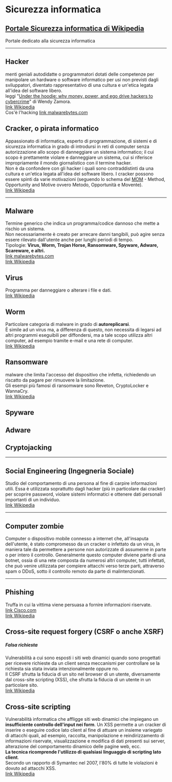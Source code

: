 # Sicurezza informatica

## [Portale Sicurezza informatica di Wikipedia](https://it.wikipedia.org/wiki/Portale:Sicurezza_informatica)  
Portale dedicato alla sicurezza informatica

---
## Hacker  
menti geniali autodidatte o programmatori dotati delle competenze per manipolare un hardware o software informatico per usi non previsti dagli sviluppatori, diventato rappresentativo di una cultura e un'etica legata all'idea del software libero.  
leggi "[Under the hoodie: why money, power, and ego drive hackers to cybercrime](https://www.malwarebytes.com/blog/news/2018/08/under-the-hoodie-why-money-power-and-ego-drive-hackers-to-cybercrime)" di Wendy Zamora.  
[link Wikipedia](https://it.wikipedia.org/wiki/Hacker)  
Cos'è l'hacking [link malwarebytes.com](https://it.malwarebytes.com/hacker)  

## Cracker, o pirata informatico  
Appassionato di informatica, esperto di programmazione, di sistemi e di sicurezza informatica in grado di introdursi in reti di computer senza autorizzazione allo scopo di danneggiare un sistema informatico; il cui scopo è prettamente violare e danneggiare un sistema, cui si riferisce impropriamente il mondo giornalistico con il termine hacker.  
Non è da confondere con gli hacker i quali sono contraddistinti da una cultura e un'etica legata all'idea del software libero. 
I cracker possono essere spinti da varie motivazioni (seguendo lo schema del [MOM](https://it.wikipedia.org/wiki/Method,_Opportunity,_and_Motive) - Method, Opportunity and Motive ovvero Metodo, Opportunità e Movente).  
[link Wikipedia](https://it.wikipedia.org/wiki/Cracker_(informatica))  

---
## Malware  
Termine generico che indica un programma/codice dannoso che mette a rischio un sistema.  
Non necessariamente è creato per arrecare danni tangibili, può agire senza essere rilevato dall'utente anche per lunghi periodi di tempo.  
Tipologie: **Virus, Worm, Trojan Horse, Ransomware, Spyware, Adware, Scareware, e altri.**  
[link malwarebytes.com](https://it.malwarebytes.com/malware)  
[link Wikipedia](https://it.wikipedia.org/wiki/Malware)  

## Virus
Programma per danneggiare o alterare i file e dati.  
[link Wikipedia](https://it.wikipedia.org/wiki/Virus_(informatica))  

## Worm  
Particolare categoria di malware in grado di **autoreplicarsi**.  
È simile ad un virus ma, a differenza di questo, non necessita di legarsi ad altri programmi eseguibili per diffondersi, ma a tale scopo utilizza altri computer, ad esempio tramite e-mail e una rete di computer.  
[link Wikipedia](https://it.wikipedia.org/wiki/Worm#Descrizione)  

## Ransomware 
malware che limita l'accesso del dispositivo che infetta, richiedendo un riscatto da pagare per rimuovere la limitazione.  
Gli esempi più famosi di ransomware sono Reveton, CryptoLocker e WannaCry.  
[link Wikipedia](https://it.wikipedia.org/wiki/Ransomware)  

## Spyware

## Adware

## Cryptojacking

---
## Social Engineering (Ingegneria Sociale)
Studio del comportamento di una persona al fine di carpire informazioni utili. Essa è utilizzata soprattutto dagli hacker (più in particolare dai cracker) per scoprire password, violare sistemi informatici e ottenere dati personali importanti di un individuo.  
[link Wikipedia](https://it.wikipedia.org/wiki/Ingegneria_sociale)  

---
## Computer zombie
Computer o dispositivo mobile connesso a internet che, all'insaputa dell'utente, è stato compromesso da un cracker o infettato da un virus, in maniera tale da permettere a persone non autorizzate di assumerne in parte o per intero il controllo. Generalmente questo computer diviene parte di una botnet, ossia di una rete composta da numerosi altri computer, tutti infettati, che può venire utilizzata per compiere attacchi verso terze parti, attraverso spam o DDoS, sotto il controllo remoto da parte di malintenzionati. 

---
## Phishing  
Truffa in cui la vittima viene persuasa a fornire informazioni riservate.  
[link Cisco.com](https://www.cisco.com/c/it_it/products/security/email-security/what-is-phishing.html)  
[link Wikipedia](https://it.wikipedia.org/wiki/Phishing)  

## Cross-site request forgery (CSRF o anche XSRF)
##### Falsa richiesta  
Vulnerabilità a cui sono esposti i siti web dinamici quando sono progettati per ricevere richieste da un client senza meccanismi per controllare se la richiesta sia stata inviata intenzionalmente oppure no.  
Il CSRF sfrutta la fiducia di un sito nel browser di un utente, diversamente dal cross-site scripting (XSS), che sfrutta la fiducia di un utente in un particolare sito.  
[link Wikipedia](https://it.wikipedia.org/wiki/Cross-site_request_forgery)  

## Cross-site scripting
Vulnerabilità informatica che affligge siti web dinamici che impiegano un **insufficiente controllo dell'input nei form**. Un XSS permette a un cracker di inserire o eseguire codice lato client al fine di attuare un insieme variegato di attacchi quali, ad esempio, raccolta, manipolazione e reindirizzamento di informazioni riservate, visualizzazione e modifica di dati presenti sui server, alterazione del comportamento dinamico delle pagine web, ecc.  
**La tecnica ricomprende l'utilizzo di qualsiasi linguaggio di scripting lato client**.  
Secondo un rapporto di Symantec nel 2007, l'80% di tutte le violazioni è dovuto ad attacchi XSS.  
[link Wikipedia](https://it.wikipedia.org/wiki/Cross-site_scripting)  
